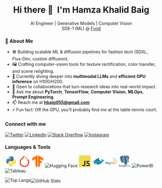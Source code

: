 <!-- =============================== README HEADER =============================== -->
<h1 align="center">Hi there 👋&nbsp;&nbsp;I'm Hamza Khalid Baig</h1>
<p align="center">
  AI Engineer&nbsp;|&nbsp;Generative Models&nbsp;|&nbsp;Computer Vision
  <br>
  SDE-1 (ML) @ <a href="https://www.fynd.com" target="_blank">Fynd</a>
</p>

<!-- =============================== QUICK FACTS =============================== -->
### 🚀  About Me  
- 🛠️  Building scalable ML & diffusion pipelines for fashion tech (SDXL, Flux-Dev, custom diffusion).  
- 🖼️  Crafting computer-vision tools for texture rectification, color transfer, and scene relighting.  
- 🌱  Currently diving deeper into **multimodal LLMs** and **efficient GPU inference** on H100/H200.  
- 🤝  Open to collaborations that turn research ideas into real-world impact.  
- 💬  Ask me about **PyTorch**, **TensorFlow**, **Computer Vision**, **MLOps**, **Prompt Engineering**.  
- 📫  Reach me at **[hbaig055@gmail.com](mailto:hbaig055@gmail.com)**  
- ⚡  Fun fact: Off the GPU, you’ll probably find me at the table-tennis court.  

<!-- =============================== CONNECT WITH ME =============================== -->
<h3 align="left">Connect with me</h3>
<p align="left">
  <a href="https://twitter.com/HamzaKhalidBai1" target="_blank"><img src="https://cdn2.iconfinder.com/data/icons/social-media-2285/512/1_Twitter3_colored_svg-512.png" alt="Twitter" height="30"></a>
  <a href="https://linkedin.com/in/hamza-baig-81b3a7123" target="_blank"><img src="https://cdn1.iconfinder.com/data/icons/logotypes/32/square-linkedin-512.png" alt="LinkedIn" height="30"></a>
  <a href="https://stackoverflow.com/users/13716228/hamza-khalid-baig" target="_blank"><img src="https://cdn1.iconfinder.com/data/icons/apps-9/64/stack-overflow-stackoverflow-apps-platform-512.png" alt="Stack Overflow" height="30"></a>
  <a href="https://www.instagram.com/hmza_kb/" target="_blank"><img src="https://cdn2.iconfinder.com/data/icons/social-icons-33/128/Instagram-512.png" alt="Instagram" height="30"></a>
</p>

<!-- =============================== SKILLS =============================== -->
<h3 align="left">Languages & Tools</h3>
<p>
  <img src="https://raw.githubusercontent.com/devicons/devicon/master/icons/python/python-original.svg" alt="Python" width="40">
  <img src="https://raw.githubusercontent.com/devicons/devicon/master/icons/pytorch/pytorch-original.svg" alt="PyTorch" width="40">
  <img src="https://raw.githubusercontent.com/devicons/devicon/master/icons/tensorflow/tensorflow-original.svg" alt="TensorFlow" width="40">
  <img src="https://cdn.jsdelivr.net/gh/devicons/devicon/icons/huggingface/huggingface-original.svg" alt="Hugging Face" width="40">
  <img src="https://raw.githubusercontent.com/devicons/devicon/master/icons/javascript/javascript-original.svg" alt="JavaScript" width="40">
  <img src="https://raw.githubusercontent.com/devicons/devicon/master/icons/docker/docker-original.svg" alt="Docker" width="40">
  <img src="https://raw.githubusercontent.com/devicons/devicon/master/icons/mysql/mysql-original-wordmark.svg" alt="MySQL" width="40">
  <img src="https://raw.githubusercontent.com/devicons/devicon/master/icons/postgresql/postgresql-original-wordmark.svg" alt="PostgreSQL" width="40">
  <img src="https://www.vectorlogo.zone/logos/microsoft_powerbi/microsoft_powerbi-icon.svg" alt="PowerBI" width="40">
  <img src="https://cdn.jsdelivr.net/gh/devicons/devicon/icons/tableau/tableau-original.svg" alt="Tableau" width="40">
</p>

<!-- =============================== GITHUB STATS =============================== -->
<p>
  <img align="left" src="https://github-readme-stats.vercel.app/api/top-langs/?username=Hbaig05546&layout=compact&theme=default" alt="Top Langs">
</p>
<p>
  <img align="center" src="https://github-readme-stats.vercel.app/api?username=Hbaig05546&show_icons=true&theme=default" alt="GitHub Stats">
</p>
